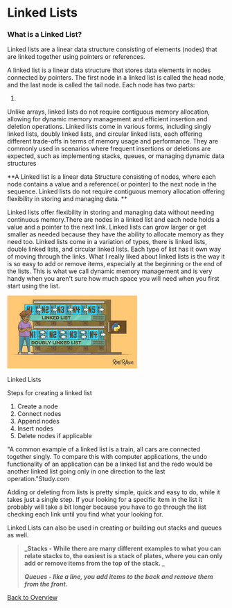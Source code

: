 # Linked Lists

### What is a Linked List?

Linked lists are a linear data structure consisting of elements (nodes) that are linked
together using pointers or references.

A linked list is a linear data structure that stores data elements in nodes connected by pointers. The first node in a linked list is called the head node, and the last node is called the tail node. Each node has two parts:

1.

Unlike arrays, linked lists do not require contiguous memory allocation, allowing for dynamic memory management and efficient insertion and deletion operations. Linked lists come in various forms, including singly linked lists, doubly linked lists, and circular linked lists, each offering different trade-offs in terms of memory usage and performance. They are commonly used in scenarios
where frequent insertions or deletions are expected, such as implementing stacks,
queues, or managing dynamic data structures

**A Linked list is a linear data Structure consisting of nodes, where each node contains a value and a reference( or pointer) to the next node in the sequence. Linked lists do not require contiguous memory allocation offering flexibility in storing and managing data. **

Linked lists offer flexibility in storing and managing data without needing continuous memory.There are nodes in a linked list and each node holds a value and a pointer to the next link. Linked lists can grow larger or get smaller as needed because they have the ability to allocate memory as they need too. Linked lists come in a variation of types, there is linked lists, double linked lists, and circular linked lists. Each type of list has it own way of moving through the links. What I really liked about linked lists is the way it is so easy to add or remove items, especially at the beginning or the end of the lists. This is what we call dynamic memory management and is very handy when you aren't sure how much space you will need when you first start using the list.

![Linked list](linkedlist.jpg "Linked Lists - real python")

Linked Lists

Steps for creating a linked list

1. Create a node
2. Connect nodes
3. Append nodes
4. Insert nodes
5. Delete nodes if applicable

"A common example of a linked list is a train, all cars are connected together singly. To compare this with computer applications, the undo functionality of an application can be a linked list and the redo would be another linked list going only in one direction to the last operation."Study.com

Adding or deleting from lists is pretty simple, quick and easy to do, while it takes just a single step. If your looking for a specific item in the list it probably will take a bit longer because you have to go through the list checking each link until you find what your looking for.

Linked Lists can also be used in creating or building out stacks and queues as well.

> **_Stacks - While there are many different examples to what you can relate stacks to, the easiest is a stack of plates, where you can only add or remove items from the top of the stack. _**
>
> **_Queues - like a line, you add items to the back and remove them from the front._**

[Back to Overview](https://github.com/lachisholm/Data_Structure_Discovery/blob/main/Overview.md)
